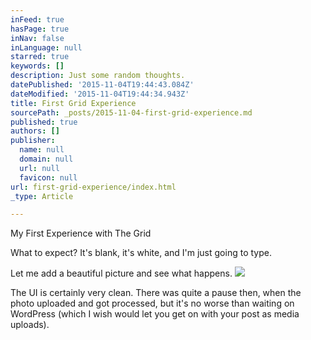 ```yaml
---
inFeed: true
hasPage: true
inNav: false
inLanguage: null
starred: true
keywords: []
description: Just some random thoughts.
datePublished: '2015-11-04T19:44:43.084Z'
dateModified: '2015-11-04T19:44:34.943Z'
title: First Grid Experience
sourcePath: _posts/2015-11-04-first-grid-experience.md
published: true
authors: []
publisher:
  name: null
  domain: null
  url: null
  favicon: null
url: first-grid-experience/index.html
_type: Article

---
```

My First Experience with The Grid

What to expect? It's blank, it's white, and I'm just going to type.

Let me add a beautiful picture and see what happens.
![](https://the-grid-user-content.s3-us-west-2.amazonaws.com/c1f033b0-f643-4340-94c7-fb80001f2b91.jpg)

The UI is certainly very clean. There was quite a pause then, when the photo uploaded and got processed, but it's no worse than waiting on WordPress (which I wish would let you get on with your post as media uploads).